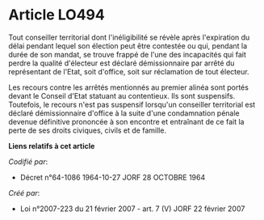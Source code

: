 # Article LO494

Tout conseiller territorial dont l'inéligibilité se révèle après l'expiration du délai pendant lequel son élection peut être
contestée ou qui, pendant la durée de son mandat, se trouve frappé de l'une des incapacités qui fait perdre la qualité
d'électeur est déclaré démissionnaire par arrêté du représentant de l'Etat, soit d'office, soit sur réclamation de tout
électeur.

Les recours contre les arrêtés mentionnés au premier alinéa sont portés devant le Conseil d'Etat statuant au contentieux. Ils
sont suspensifs. Toutefois, le recours n'est pas suspensif lorsqu'un conseiller territorial est déclaré démissionnaire
d'office à la suite d'une condamnation pénale devenue définitive prononcée à son encontre et entraînant de ce fait la perte
de ses droits civiques, civils et de famille.

**Liens relatifs à cet article**

_Codifié par_:

  - Décret n°64-1086 1964-10-27 JORF 28 OCTOBRE 1964

_Créé par_:

  - Loi n°2007-223 du 21 février 2007 - art. 7 (V) JORF 22 février 2007
